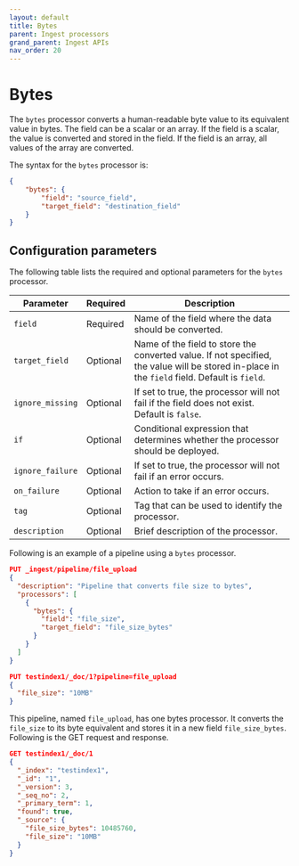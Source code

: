 ```yaml
---
layout: default
title: Bytes
parent: Ingest processors 
grand_parent: Ingest APIs
nav_order: 20
---
```


# Bytes

The `bytes` processor converts a human-readable byte value to its equivalent value in bytes. The field can be a scalar or an array. If the field is a scalar, the value is converted and stored in the field. If the field is an array, all values of the array are converted.

The syntax for the `bytes` processor is: 

```json
{
    "bytes": {
        "field": "source_field",
        "target_field": "destination_field"
    }
}
```

## Configuration parameters

The following table lists the required and optional parameters for the `bytes` processor.  

**Parameter** | **Required** | **Description** |
|-----------|-----------|-----------|
`field`  | Required  | Name of the field where the data should be converted.  |
`target_field`  | Optional  | Name of the field to store the converted value. If not specified, the value will be stored in-place in the `field` field. Default is `field`.  |
`ignore_missing`  | Optional  | If set to true, the processor will not fail if the field does not exist. Default is `false`. |
`if`  | Optional  | Conditional expression that determines whether the processor should be deployed.  |
`ignore_failure`  | Optional  | If set to true, the processor will not fail if an error occurs.  | 
`on_failure`  | Optional  | Action to take if an error occurs.  | 
`tag`  | Optional  | Tag that can be used to identify the processor.  | 
`description`  | Optional  | Brief description of the processor.  |  

Following is an example of a pipeline using a `bytes` processor.

```json
PUT _ingest/pipeline/file_upload
{
  "description": "Pipeline that converts file size to bytes",
  "processors": [
    {
      "bytes": {
        "field": "file_size",
        "target_field": "file_size_bytes"
      }
    }
  ]
}

PUT testindex1/_doc/1?pipeline=file_upload
{
  "file_size": "10MB"
}
```

This pipeline, named `file_upload`, has one bytes processor. It converts the `file_size` to its byte equivalent and stores it in a new field `file_size_bytes`. Following is the GET request and response.

```json
GET testindex1/_doc/1
{
  "_index": "testindex1",
  "_id": "1",
  "_version": 3,
  "_seq_no": 2,
  "_primary_term": 1,
  "found": true,
  "_source": {
    "file_size_bytes": 10485760,
    "file_size": "10MB"
  }
}
```